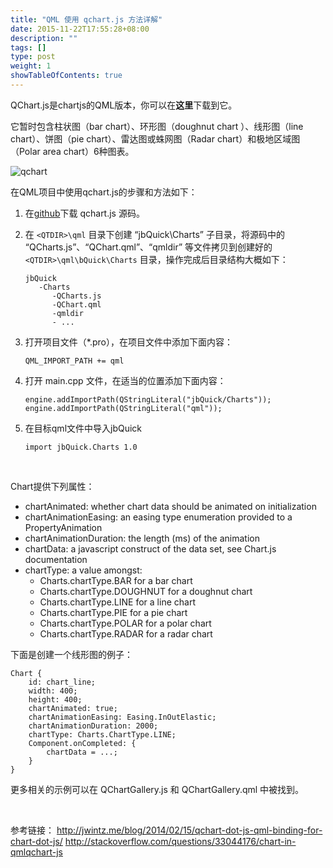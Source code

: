 ```yaml
---
title: "QML 使用 qchart.js 方法详解"
date: 2015-11-22T17:55:28+08:00
description: ""
tags: []
type: post
weight: 1
showTableOfContents: true
---
```


QChart.js是chartjs的QML版本，你可以在**这里**下载到它。

它暂时包含柱状图（bar chart）、环形图（doughnut chart ）、线形图（line chart）、饼图（pie chart）、雷达图或蛛网图（Radar chart）和极地区域图（Polar area chart）6种图表。

<!--more-->

![qchart][1]

在QML项目中使用qchart.js的步骤和方法如下：

1. 在[github](https://github.com/jwintz/qchart.js)下载 qchart.js 源码。

2. 在 `<QTDIR>\qml` 目录下创建 “jbQuick\Charts” 子目录，将源码中的 “QCharts.js”、“QChart.qml”、“qmldir” 等文件拷贝到创建好的 `<QTDIR>\qml\bQuick\Charts` 目录，操作完成后目录结构大概如下：

   ```
   jbQuick
      -Charts
         -QCharts.js
         -QChart.qml
         -qmldir
         - ...
   ```

3. 打开项目文件（*.pro），在项目文件中添加下面内容：

   ```
   QML_IMPORT_PATH += qml
   ```

4. 打开 main.cpp 文件，在适当的位置添加下面内容：

   ```
   engine.addImportPath(QStringLiteral("jbQuick/Charts"));
   engine.addImportPath(QStringLiteral("qml"));
   ```

5. 在目标qml文件中导入jbQuick

   ```
   import jbQuick.Charts 1.0
   ```

​     

Chart提供下列属性：

- chartAnimated: whether chart data should be animated on initialization
- chartAnimationEasing: an easing type enumeration provided to a PropertyAnimation
- chartAnimationDuration: the length (ms) of the animation
- chartData: a javascript construct of the data set, see Chart.js documentation
- chartType: a value amongst:
  - Charts.chartType.BAR for a bar chart
  - Charts.chartType.DOUGHNUT for a doughnut chart
  - Charts.chartType.LINE for a line chart
  - Charts.chartType.PIE for a pie chart
  - Charts.chartType.POLAR for a polar chart
  - Charts.chartType.RADAR for a radar chart

下面是创建一个线形图的例子：

```
Chart {  
    id: chart_line;  
    width: 400;  
    height: 400;  
    chartAnimated: true;  
    chartAnimationEasing: Easing.InOutElastic;  
    chartAnimationDuration: 2000;  
    chartType: Charts.ChartType.LINE;  
    Component.onCompleted: {
        chartData = ...;  
    }
}
```

更多相关的示例可以在 QChartGallery.js 和 QChartGallery.qml 中被找到。

​     

参考链接：
http://jwintz.me/blog/2014/02/15/qchart-dot-js-qml-binding-for-chart-dot-js/
http://stackoverflow.com/questions/33044176/chart-in-qmlqchart-js



[1]: /images/posts/2015/qchart.png


